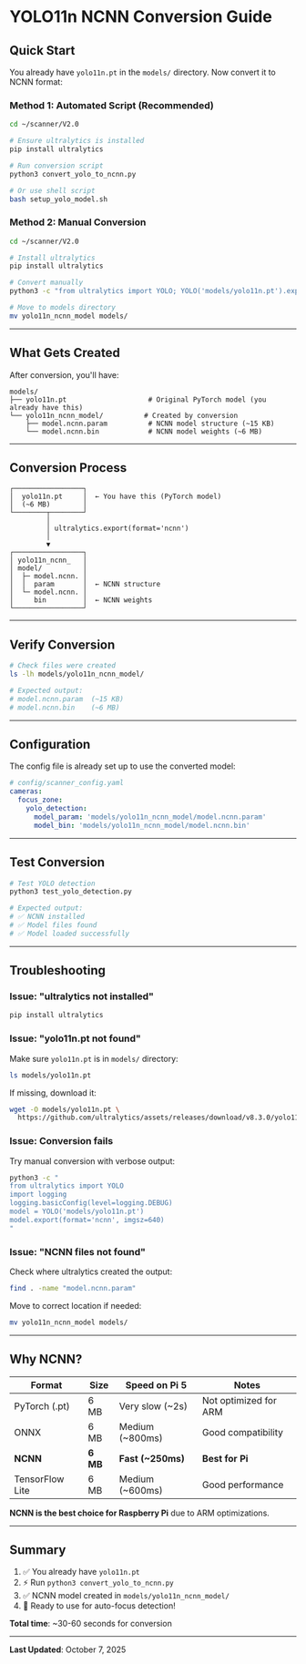 # YOLO11n NCNN Conversion Guide

## Quick Start

You already have `yolo11n.pt` in the `models/` directory. Now convert it to NCNN format:

### Method 1: Automated Script (Recommended)

```bash
cd ~/scanner/V2.0

# Ensure ultralytics is installed
pip install ultralytics

# Run conversion script
python3 convert_yolo_to_ncnn.py

# Or use shell script
bash setup_yolo_model.sh
```

### Method 2: Manual Conversion

```bash
cd ~/scanner/V2.0

# Install ultralytics
pip install ultralytics

# Convert manually
python3 -c "from ultralytics import YOLO; YOLO('models/yolo11n.pt').export(format='ncnn')"

# Move to models directory
mv yolo11n_ncnn_model models/
```

---

## What Gets Created

After conversion, you'll have:

```
models/
├── yolo11n.pt                    # Original PyTorch model (you already have this)
└── yolo11n_ncnn_model/          # Created by conversion
    ├── model.ncnn.param          # NCNN model structure (~15 KB)
    └── model.ncnn.bin            # NCNN model weights (~6 MB)
```

---

## Conversion Process

```
┌─────────────────┐
│  yolo11n.pt     │  ← You have this (PyTorch model)
│  (~6 MB)        │
└────────┬────────┘
         │
         │ ultralytics.export(format='ncnn')
         │
         ▼
┌─────────────────┐
│ yolo11n_ncnn_   │
│ model/          │
│  ├─ model.ncnn. │
│  │  param       │  ← NCNN structure
│  └─ model.ncnn. │
│     bin         │  ← NCNN weights
└─────────────────┘
```

---

## Verify Conversion

```bash
# Check files were created
ls -lh models/yolo11n_ncnn_model/

# Expected output:
# model.ncnn.param  (~15 KB)
# model.ncnn.bin    (~6 MB)
```

---

## Configuration

The config file is already set up to use the converted model:

```yaml
# config/scanner_config.yaml
cameras:
  focus_zone:
    yolo_detection:
      model_param: 'models/yolo11n_ncnn_model/model.ncnn.param'
      model_bin: 'models/yolo11n_ncnn_model/model.ncnn.bin'
```

---

## Test Conversion

```bash
# Test YOLO detection
python3 test_yolo_detection.py

# Expected output:
# ✅ NCNN installed
# ✅ Model files found
# ✅ Model loaded successfully
```

---

## Troubleshooting

### Issue: "ultralytics not installed"

```bash
pip install ultralytics
```

### Issue: "yolo11n.pt not found"

Make sure `yolo11n.pt` is in `models/` directory:
```bash
ls models/yolo11n.pt
```

If missing, download it:
```bash
wget -O models/yolo11n.pt \
  https://github.com/ultralytics/assets/releases/download/v8.3.0/yolo11n.pt
```

### Issue: Conversion fails

Try manual conversion with verbose output:
```bash
python3 -c "
from ultralytics import YOLO
import logging
logging.basicConfig(level=logging.DEBUG)
model = YOLO('models/yolo11n.pt')
model.export(format='ncnn', imgsz=640)
"
```

### Issue: "NCNN files not found"

Check where ultralytics created the output:
```bash
find . -name "model.ncnn.param"
```

Move to correct location if needed:
```bash
mv yolo11n_ncnn_model models/
```

---

## Why NCNN?

| Format | Size | Speed on Pi 5 | Notes |
|--------|------|---------------|-------|
| PyTorch (.pt) | 6 MB | Very slow (~2s) | Not optimized for ARM |
| ONNX | 6 MB | Medium (~800ms) | Good compatibility |
| **NCNN** | **6 MB** | **Fast (~250ms)** | **Best for Pi** |
| TensorFlow Lite | 6 MB | Medium (~600ms) | Good performance |

**NCNN is the best choice for Raspberry Pi** due to ARM optimizations.

---

## Summary

1. ✅ You already have `yolo11n.pt`
2. ⚡ Run `python3 convert_yolo_to_ncnn.py`
3. ✅ NCNN model created in `models/yolo11n_ncnn_model/`
4. 🎯 Ready to use for auto-focus detection!

**Total time**: ~30-60 seconds for conversion

---

**Last Updated**: October 7, 2025
